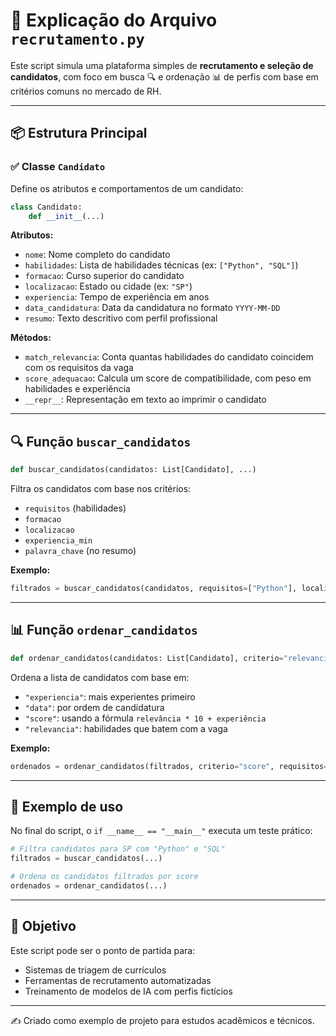 
# 📄 Explicação do Arquivo `recrutamento.py`

Este script simula uma plataforma simples de **recrutamento e seleção de candidatos**, com foco em busca 🔍 e ordenação 📊 de perfis com base em critérios comuns no mercado de RH.

---

## 📦 Estrutura Principal

### ✅ Classe `Candidato`

Define os atributos e comportamentos de um candidato:

```python
class Candidato:
    def __init__(...)
```

**Atributos:**
- `nome`: Nome completo do candidato
- `habilidades`: Lista de habilidades técnicas (ex: `["Python", "SQL"]`)
- `formacao`: Curso superior do candidato
- `localizacao`: Estado ou cidade (ex: `"SP"`)
- `experiencia`: Tempo de experiência em anos
- `data_candidatura`: Data da candidatura no formato `YYYY-MM-DD`
- `resumo`: Texto descritivo com perfil profissional

**Métodos:**
- `match_relevancia`: Conta quantas habilidades do candidato coincidem com os requisitos da vaga
- `score_adequacao`: Calcula um score de compatibilidade, com peso em habilidades e experiência
- `__repr__`: Representação em texto ao imprimir o candidato

---

## 🔍 Função `buscar_candidatos`

```python
def buscar_candidatos(candidatos: List[Candidato], ...)
```

Filtra os candidatos com base nos critérios:
- `requisitos` (habilidades)
- `formacao`
- `localizacao`
- `experiencia_min`
- `palavra_chave` (no resumo)

**Exemplo:**

```python
filtrados = buscar_candidatos(candidatos, requisitos=["Python"], localizacao="SP")
```

---

## 📊 Função `ordenar_candidatos`

```python
def ordenar_candidatos(candidatos: List[Candidato], criterio="relevancia", ...)
```

Ordena a lista de candidatos com base em:
- `"experiencia"`: mais experientes primeiro
- `"data"`: por ordem de candidatura
- `"score"`: usando a fórmula `relevância * 10 + experiência`
- `"relevancia"`: habilidades que batem com a vaga

**Exemplo:**

```python
ordenados = ordenar_candidatos(filtrados, criterio="score", requisitos=["Python"])
```

---

## 🧪 Exemplo de uso

No final do script, o `if __name__ == "__main__"` executa um teste prático:

```python
# Filtra candidatos para SP com "Python" e "SQL"
filtrados = buscar_candidatos(...)

# Ordena os candidatos filtrados por score
ordenados = ordenar_candidatos(...)
```

---

## 🧠 Objetivo

Este script pode ser o ponto de partida para:
- Sistemas de triagem de currículos
- Ferramentas de recrutamento automatizadas
- Treinamento de modelos de IA com perfis fictícios

---

✍️ Criado como exemplo de projeto para estudos acadêmicos e técnicos.
